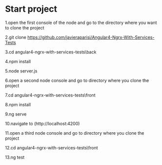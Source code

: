 # Start project

1.open the first console of the node and go to the directory where you want to clone the project

2.git clone https://github.com/javieraparisi/Angular4-Ngrx-With-Services-Tests

3.cd angular4-ngrx-with-services-tests\back

4.npm install

5.node server.js

6.open a second node console and go to directory where you clone the project

7.cd angular4-ngrx-with-services-tests\front

8.npm install

9.ng serve

10.navigate to (http://localhost:4200)

11.open a third node console and go to directory where you clone the project

12.cd angular4-ngrx-with-services-tests\front

13.ng test
